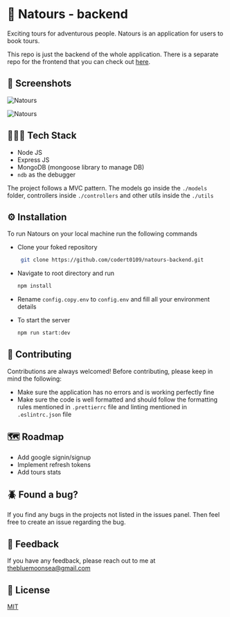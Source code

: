 # 🤖 Natours - backend

Exciting tours for adventurous people. Natours is an application for users to book tours.

This repo is just the backend of the whole application. There is a separate repo for the frontend that you can check out [here](https://github.com/codert0109/natours).

## 📱 Screenshots

![Natours](https://user-images.githubusercontent.com/94133102/209841542-20c1a989-bf13-455c-a3e7-ddd8ef1f6539.png)

![Natours](https://user-images.githubusercontent.com/94133102/209841741-a7beb45a-45e8-452e-bcec-10959a3a9ddd.png)

## 🧑🏼‍💻 Tech Stack
- Node JS
- Express JS
- MongoDB (mongoose library to manage DB)
- `ndb` as the debugger

The project follows a MVC pattern. The models go inside the `./models` folder, controllers inside `./controllers` and other utils inside the `./utils`

## ⚙️ Installation

To run Natours on your local machine run the following commands

- Clone your foked repository
   ```sh
    git clone https://github.com/codert0109/natours-backend.git
   ```
- Navigate to root directory and run
   ```sh
   npm install
   ```
- Rename `config.copy.env` to `config.env` and fill all your environment details

- To start the server
   ```sh
   npm run start:dev
   ```

## 🛂 Contributing

Contributions are always welcomed! Before contributing, please keep in mind the following:

- Make sure the application has no errors and is working perfectly fine
- Make sure the code is well formatted and should follow the formatting rules mentioned in `.prettierrc` file and linting mentioned in `.eslintrc.json` file

## 🗺️ Roadmap

- Add google signin/signup
- Implement refresh tokens
- Add tours stats

## 🪲 Found a bug?

If you find any bugs in the projects not listed in the issues panel. Then feel free to create an issue regarding the bug.

## 🤖 Feedback

If you have any feedback, please reach out to me at thebluemoonsea@gmail.com


## 📝 License

[MIT](https://choosealicense.com/licenses/mit/)

